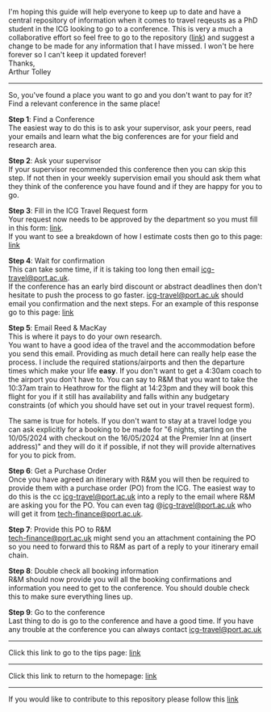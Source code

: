 I'm hoping this guide will help everyone to keep up to date and have a central repository of information when it comes to travel reqeusts as a PhD student in the ICG looking to go to a conference. This is very a much a collaborative effort so feel free to go to the repository ([link](https://github.com/icg-gravwaves/student-travel/)) and suggest a change to be made for any information that I have missed. I won't be here forever so I can't keep it updated forever!  
Thanks,  
Arthur Tolley

---

So, you've found a place you want to go and you don't want to pay for it? Find a relevant conference in the same place!

**Step 1**: Find a Conference  
The easiest way to do this is to ask your supervisor, ask your peers, read your emails and learn what the big conferences are for your field and research area.  

**Step 2**: Ask your supervisor  
If your supervisor recommended this conference then you can skip this step. If not then in your weekly supervision email you should ask them what they think of the conference you have found and if they are happy for you to go.  

**Step 3**: Fill in the ICG Travel Request form  
Your request now needs to be approved by the department so you must fill in this form:
[link](https://docs.google.com/forms/d/e/1FAIpQLSe5WjIPgq_kknjUowCLZB_-I2H_qT1rYoYI7afHKALh49llMQ/viewform).  
If you want to see a breakdown of how I estimate costs then go to this page: [link](request-form-estimate.md)

**Step 4**: Wait for confirmation  
This can take some time, if it is taking too long then email <icg-travel@port.ac.uk>.  
If the conference has an early bird discount or abstract deadlines then don't hesitate to push the process to go faster. <icg-travel@port.ac.uk> should email you confirmation and the next steps. For an example of this response go to this page: [link](icg-travel-response.md)

**Step 5**: Email Reed & MacKay  
This is where it pays to do your own research.   
You want to have a good idea of the travel and the accommodation before you send this email. Providing as much detail here can really help ease the process. I include the required stations/airports and then the departure times which make your life **easy**. If you don't want to get a 4:30am coach to the airport you don't have to. You can say to R&M that you want to take the 10:37am train to Heathrow for the flight at 14:23pm and they will book this flight for you if it still has availability and falls within any budgetary constraints (of which you should have set out in your travel request form).

The same is true for hotels. If you don't want to stay at a travel lodge you can ask explicitly for a booking to be made for "6 nights, starting on the 10/05/2024 with checkout on the 16/05/2024 at the Premier Inn at (insert address)" and they will do it if possible, if not they will provide alternatives for you to pick from.

**Step 6**: Get a Purchase Order  
Once you have agreed an itinerary with R&M you will then be required to provide them with a purchase order (PO) from the ICG. The easiest way to do this is the cc icg-travel@port.ac.uk into a reply to the email where R&M are asking you for the PO. You can even tag @icg-travel@port.ac.uk who will get it from tech-finance@port.ac.uk.

**Step 7**: Provide this PO to R&M  
tech-finance@port.ac.uk might send you an attachment containing the PO so you need to forward this to R&M as part of a reply to your itinerary email chain.

**Step 8**: Double check all booking information  
R&M should now provide you will all the booking confirmations and information you need to get to the conference. You should double check this to make sure everything lines up.

**Step 9**: Go to the conference  
Last thing to do is go to the conference and have a good time. If you have any trouble at the conference you can always contact icg-travel@port.ac.uk

---

Click this link to go to the tips page: [link](travel-tips.md)

---
Click this link to return to the homepage: [link](index.md)

---
If you would like to contribute to this repository please follow this [link](https://github.com/icg-gravwaves/student-travel/)

